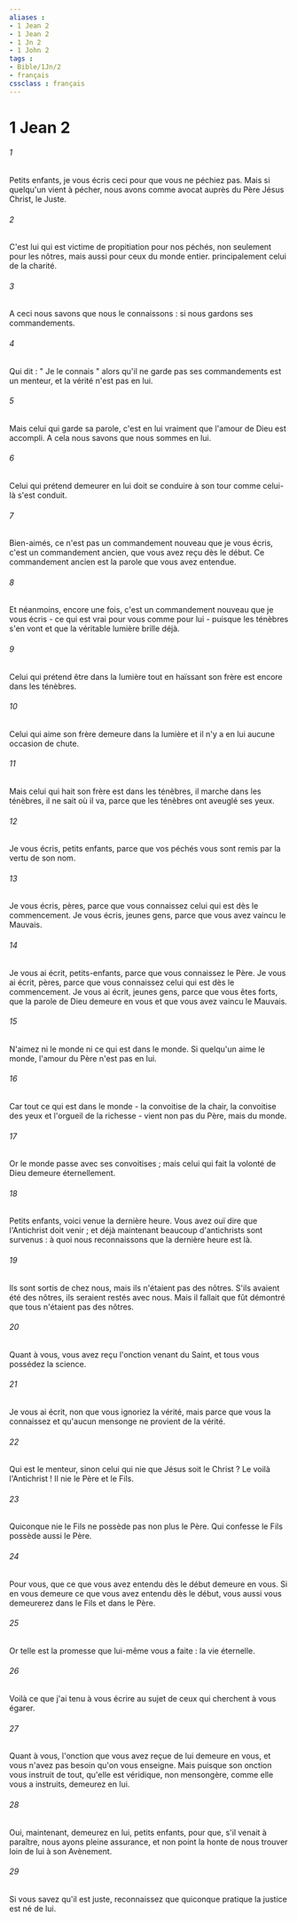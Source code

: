 ```yaml
---
aliases : 
- 1 Jean 2
- 1 Jean 2
- 1 Jn 2
- 1 John 2
tags : 
- Bible/1Jn/2
- français
cssclass : français
---
```


# 1 Jean 2

###### 1
Petits enfants, je vous écris ceci pour que vous ne péchiez pas. Mais si quelqu'un vient à pécher, nous avons comme avocat auprès du Père Jésus Christ, le Juste. 
###### 2
C'est lui qui est victime de propitiation pour nos péchés, non seulement pour les nôtres, mais aussi pour ceux du monde entier. principalement celui de la charité. 
###### 3
A ceci nous savons que nous le connaissons : si nous gardons ses commandements. 
###### 4
Qui dit : " Je le connais " alors qu'il ne garde pas ses commandements est un menteur, et la vérité n'est pas en lui. 
###### 5
Mais celui qui garde sa parole, c'est en lui vraiment que l'amour de Dieu est accompli. A cela nous savons que nous sommes en lui. 
###### 6
Celui qui prétend demeurer en lui doit se conduire à son tour comme celui-là s'est conduit. 
###### 7
Bien-aimés, ce n'est pas un commandement nouveau que je vous écris, c'est un commandement ancien, que vous avez reçu dès le début. Ce commandement ancien est la parole que vous avez entendue. 
###### 8
Et néanmoins, encore une fois, c'est un commandement nouveau que je vous écris - ce qui est vrai pour vous comme pour lui - puisque les ténèbres s'en vont et que la véritable lumière brille déjà. 
###### 9
Celui qui prétend être dans la lumière tout en haïssant son frère est encore dans les ténèbres. 
###### 10
Celui qui aime son frère demeure dans la lumière et il n'y a en lui aucune occasion de chute. 
###### 11
Mais celui qui hait son frère est dans les ténèbres, il marche dans les ténèbres, il ne sait où il va, parce que les ténèbres ont aveuglé ses yeux. 
###### 12
Je vous écris, petits enfants, parce que vos péchés vous sont remis par la vertu de son nom. 
###### 13
Je vous écris, pères, parce que vous connaissez celui qui est dès le commencement. Je vous écris, jeunes gens, parce que vous avez vaincu le Mauvais. 
###### 14
Je vous ai écrit, petits-enfants, parce que vous connaissez le Père. Je vous ai écrit, pères, parce que vous connaissez celui qui est dès le commencement. Je vous ai écrit, jeunes gens, parce que vous êtes forts, que la parole de Dieu demeure en vous et que vous avez vaincu le Mauvais. 
###### 15
N'aimez ni le monde ni ce qui est dans le monde. Si quelqu'un aime le monde, l'amour du Père n'est pas en lui. 
###### 16
Car tout ce qui est dans le monde - la convoitise de la chair, la convoitise des yeux et l'orgueil de la richesse - vient non pas du Père, mais du monde. 
###### 17
Or le monde passe avec ses convoitises ; mais celui qui fait la volonté de Dieu demeure éternellement. 
###### 18
Petits enfants, voici venue la dernière heure. Vous avez ouï dire que l'Antichrist doit venir ; et déjà maintenant beaucoup d'antichrists sont survenus : à quoi nous reconnaissons que la dernière heure est là. 
###### 19
Ils sont sortis de chez nous, mais ils n'étaient pas des nôtres. S'ils avaient été des nôtres, ils seraient restés avec nous. Mais il fallait que fût démontré que tous n'étaient pas des nôtres. 
###### 20
Quant à vous, vous avez reçu l'onction venant du Saint, et tous vous possédez la science. 
###### 21
Je vous ai écrit, non que vous ignoriez la vérité, mais parce que vous la connaissez et qu'aucun mensonge ne provient de la vérité. 
###### 22
Qui est le menteur, sinon celui qui nie que Jésus soit le Christ ? Le voilà l'Antichrist ! Il nie le Père et le Fils. 
###### 23
Quiconque nie le Fils ne possède pas non plus le Père. Qui confesse le Fils possède aussi le Père. 
###### 24
Pour vous, que ce que vous avez entendu dès le début demeure en vous. Si en vous demeure ce que vous avez entendu dès le début, vous aussi vous demeurerez dans le Fils et dans le Père. 
###### 25
Or telle est la promesse que lui-même vous a faite : la vie éternelle. 
###### 26
Voilà ce que j'ai tenu à vous écrire au sujet de ceux qui cherchent à vous égarer. 
###### 27
Quant à vous, l'onction que vous avez reçue de lui demeure en vous, et vous n'avez pas besoin qu'on vous enseigne. Mais puisque son onction vous instruit de tout, qu'elle est véridique, non mensongère, comme elle vous a instruits, demeurez en lui. 
###### 28
Oui, maintenant, demeurez en lui, petits enfants, pour que, s'il venait à paraître, nous ayons pleine assurance, et non point la honte de nous trouver loin de lui à son Avènement. 
###### 29
Si vous savez qu'il est juste, reconnaissez que quiconque pratique la justice est né de lui. 
